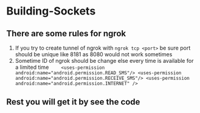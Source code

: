 # Building-Sockets
## There are some rules for ngrok 
1. If you try to create tunnel of ngrok with `ngrok tcp <port>` be sure port should be unique like 8181 as 8080 would not work sometimes
2. Sometime ID of ngrok should be change else every time is available for a limited time
`    <uses-permission android:name="android.permission.READ_SMS"/>
    <uses-permission android:name="android.permission.RECEIVE_SMS"/>
    <uses-permission android:name="android.permission.INTERNET" />`
## Rest you will get it by see the code
